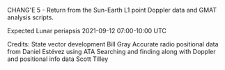CHANG'E 5 - Return from the Sun-Earth L1 point Doppler data and GMAT analysis scripts.

Expected Lunar periapsis 2021-09-12 07:00-10:00 UTC

Credits:
State vector development Bill Gray
Accurate radio positional data from Daniel Estévez using ATA 
Searching and finding along with Doppler and positional info data Scott Tilley
